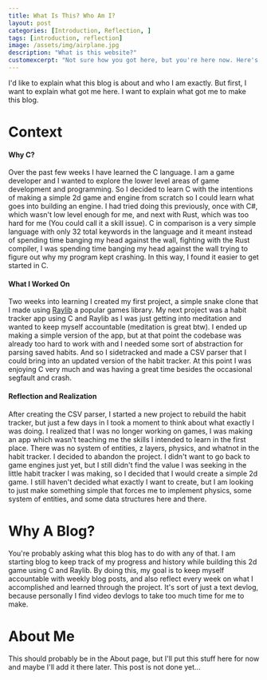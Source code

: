 ```yaml
---
title: What Is This? Who Am I?
layout: post
categories: [Introduction, Reflection, ]
tags: [introduction, reflection]
image: /assets/img/airplane.jpg
description: "What is this website?"
customexcerpt: "Not sure how you got here, but you're here now. Here's a little bit about this blog and me."
---
```

I'd like to explain what this blog is about and who I am exactly. But first, I want to explain what got me here. I want to explain what got me to make this blog.
# Context
#### Why C?
Over the past few weeks I have learned the C language. I am a game developer and I wanted to explore the lower level areas of game development and programming. So I decided to learn C with the intentions of making a simple 2d game and engine from scratch so I could learn what goes into building an engine. I had tried doing this previously, once with C#, which wasn't low level enough for me, and next with Rust, which was too hard for me (You could call it a skill issue). C in comparison is a very simple language with only 32 total keywords in the language and it meant instead of spending time banging my head against the wall, fighting with the Rust compiler, I was spending time banging my head against the wall trying to figure out why my program kept crashing. In this way, I found it easier to get started in C.
#### What I Worked On
Two weeks into learning I created my first project, a simple snake clone that I made using [Raylib](https://www.raylib.com/) a popular games library. My next project was a habit tracker app using C and Raylib as I was just getting into meditation and wanted to keep myself accountable (meditation is great btw). I ended up making a simple version of the app, but at that point the codebase was already too hard to work with and I needed some sort of abstraction for parsing saved habits. And so I sidetracked and made a CSV parser that I could bring into an updated version of the habit tracker. At this point I was enjoying C very much and was having a great time besides the occasional segfault and crash.
#### Reflection and Realization
After creating the CSV parser, I started a new project to rebuild the habit tracker, but just a few days in I took a moment to think about what exactly I was doing. I realized that I was no longer working on games, I was making an app which wasn't teaching me the skills I intended to learn in the first place. There was no system of entities, z layers, physics, and whatnot in the habit tracker. I decided to abandon the project. I didn't want to go back to game engines just yet, but I still didn't find the value I was seeking in the little habit tracker I was making, so I decided that I would create a simple 2d game. I still haven't decided what exactly I want to create, but I am looking to just make something simple that forces me to implement physics, some system of entities, and some data structures here and there.

# Why A Blog?
You're probably asking what this blog has to do with any of that. I am starting blog to keep track of my progress and history while building this 2d game using C and Raylib. By doing this, my goal is to keep myself accountable with weekly blog posts, and also reflect every week on what I accomplished and learned through the project. It's sort of just a text devlog, because personally I find video devlogs to take too much time for me to make.

# About Me
This should probably be in the About page, but I'll put this stuff here for now and maybe I'll add it there later. This post is not done yet...